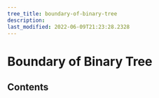```yaml
---
tree_title: boundary-of-binary-tree
description: 
last_modified: 2022-06-09T21:23:28.2328
---
```


# Boundary of Binary Tree

## Contents
